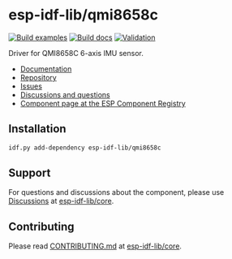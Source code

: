 # esp-idf-lib/qmi8658c

[![Build examples](https://github.com/esp-idf-lib/qmi8658c/actions/workflows//build.yml/badge.svg)](https://github.com/esp-idf-lib/qmi8658c/actions/workflows//build.yml)
[![Build docs](https://github.com/esp-idf-lib/qmi8658c/actions/workflows//build-docs.yml/badge.svg)](https://github.com/esp-idf-lib/qmi8658c/actions/workflows//build-docs.yml)
[![Validation](https://github.com/esp-idf-lib/qmi8658c/actions/workflows//validate-component.yml/badge.svg)](https://github.com/esp-idf-lib/qmi8658c/actions/workflows//validate-component.yml)

Driver for QMI8658C 6-axis IMU sensor.

* [Documentation](https://esp-idf-lib.github.io/qmi8658c/)
* [Repository](https://github.com/esp-idf-lib/qmi8658c)
* [Issues](https://github.com/esp-idf-lib/qmi8658c/issues)
* [Discussions and questions](https://github.com/esp-idf-lib/core/discussions)
* [Component page at the ESP Component Registry](https://components.espressif.com/components/esp-idf-lib/qmi8658c)

## Installation

```sh
idf.py add-dependency esp-idf-lib/qmi8658c
```

## Support

For questions and discussions about the component, please use
[Discussions](https://github.com/esp-idf-lib/core/discussions)
at [esp-idf-lib/core](https://github.com/esp-idf-lib/core).

## Contributing

Please read [CONTRIBUTING.md](https://github.com/esp-idf-lib/core/blob/main/CONTRIBUTING.md)
at [esp-idf-lib/core](https://github.com/esp-idf-lib/core).

